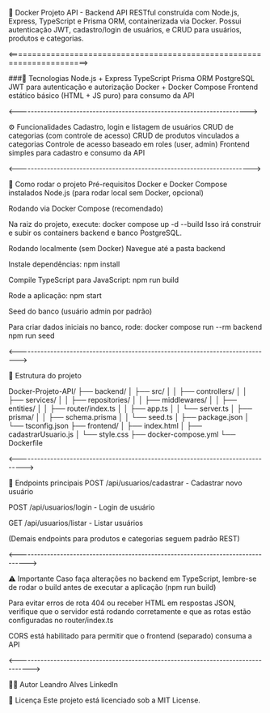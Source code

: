 🚀 Docker Projeto API - Backend
API RESTful construída com Node.js, Express, TypeScript e Prisma ORM, containerizada via Docker.
Possui autenticação JWT, cadastro/login de usuários, e CRUD para usuários, produtos e categorias.

<=======================================================================>

###🧠 Tecnologias
Node.js + Express
TypeScript
Prisma ORM
PostgreSQL
JWT para autenticação e autorização
Docker + Docker Compose
Frontend estático básico (HTML + JS puro) para consumo da API

<----------------------------------------------------------------------->

⚙️ Funcionalidades
Cadastro, login e listagem de usuários
CRUD de categorias (com controle de acesso)
CRUD de produtos vinculados a categorias
Controle de acesso baseado em roles (user, admin)
Frontend simples para cadastro e consumo da API

<------------------------------------------------------------------------>

🚀 Como rodar o projeto
Pré-requisitos
Docker e Docker Compose instalados
Node.js (para rodar local sem Docker, opcional)

Rodando via Docker Compose (recomendado)

Na raiz do projeto, execute:
docker compose up -d --build
Isso irá construir e subir os containers backend e banco PostgreSQL.

Rodando localmente (sem Docker)
Navegue até a pasta backend

Instale dependências:
npm install

Compile TypeScript para JavaScript:
npm run build

Rode a aplicação:
npm start

Seed do banco (usuário admin por padrão)

Para criar dados iniciais no banco, rode:
docker compose run --rm backend npm run seed

<------------------------------------------------------------------------------>

🧱 Estrutura do projeto

Docker-Projeto-API/
├── backend/
│ ├── src/
│ │ ├── controllers/
│ │ ├── services/
│ │ ├── repositories/
│ │ ├── middlewares/
│ │ ├── entities/
│ │ ├── router/index.ts
│ │ ├── app.ts
│ │ └── server.ts
│ ├── prisma/
│ │ ├── schema.prisma
│ │ └── seed.ts
│ ├── package.json
│ └── tsconfig.json
├── frontend/
│ ├── index.html
│ ├── cadastrarUsuario.js
│ └── style.css
├── docker-compose.yml
└── Dockerfile

<-------------------------------------------------------------------------------->

📡 Endpoints principais
POST /api/usuarios/cadastrar - Cadastrar novo usuário

POST /api/usuarios/login - Login de usuário

GET /api/usuarios/listar - Listar usuários

(Demais endpoints para produtos e categorias seguem padrão REST)

<--------------------------------------------------------------------------------->

⚠️ Importante
Caso faça alterações no backend em TypeScript, lembre-se de rodar o build antes de executar a aplicação (npm run build)

Para evitar erros de rota 404 ou receber HTML em respostas JSON, verifique que o servidor está rodando corretamente e que as rotas estão configuradas no router/index.ts

CORS está habilitado para permitir que o frontend (separado) consuma a API

<---------------------------------------------------------------------------------->

👨‍💻 Autor
Leandro Alves
LinkedIn

📜 Licença
Este projeto está licenciado sob a MIT License.
